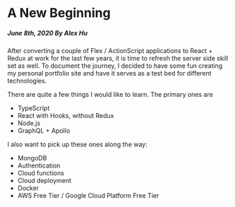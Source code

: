 # A New Beginning
##### June 8th, 2020 By Alex Hu

After converting a couple of Flex / ActionScript applications to React + Redux at work for the last few years,
it is time to refresh the server side skill set as well. To document the journey, I decided to have some fun
creating my personal portfolio site and have it serves as a test bed for different technologies.

There are quite a few things I would like to learn. The primary ones are

 - TypeScript
 - React with Hooks, without Redux
 - Node.js
 - GraphQL + Apollo

I also want to pick up these ones along the way:

 - MongoDB
 - Authentication
 - Cloud functions
 - Cloud deployment
 - Docker
 - AWS Free Tier / Google Cloud Platform Free Tier

